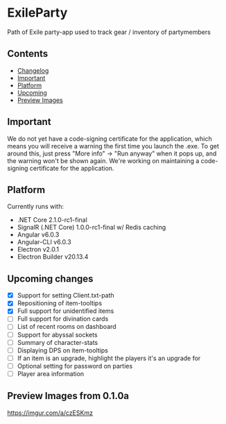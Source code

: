 # ExileParty

Path of Exile party-app used to track gear / inventory of partymembers

## Contents

- [Changelog](https://github.com/viktorgullmark/exile-party/blob/master/CHANGELOG.md)
- [Important](#important)
- [Platform](#platform)
- [Upcoming](#upcoming)
- [Preview Images](#preview-images)

## Important

We do not yet have a code-signing certificate for the application, which means you will receive a warning the first time you launch the .exe. To get around this, just press "More info" -> "Run anyway" when it pops up, and the warning won't be shown again. We're working on maintaining a code-signing certificate for the application.

## Platform

Currently runs with:

- .NET Core 2.1.0-rc1-final
- SignalR (.NET Core) 1.0.0-rc1-final w/ Redis caching
- Angular v6.0.3
- Angular-CLI v6.0.3
- Electron v2.0.1
- Electron Builder v20.13.4

## Upcoming changes

- [X] Support for setting Client.txt-path
- [X] Repositioning of item-tooltips
- [X] Full support for unidentified items
- [ ] Full support for divination cards
- [ ] List of recent rooms on dashboard
- [ ] Support for abyssal sockets
- [ ] Summary of character-stats
- [ ] Displaying DPS on item-tooltips
- [ ] If an item is an upgrade, highlight the players it's an upgrade for
- [ ] Optional setting for password on parties
- [ ] Player area information

## Preview Images from 0.1.0a

https://imgur.com/a/czESKmz



